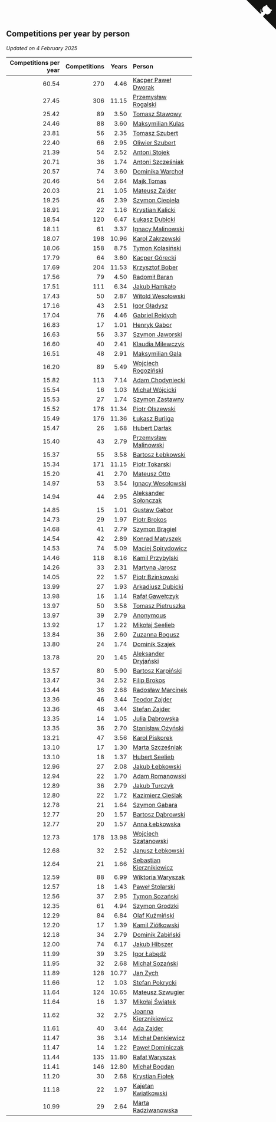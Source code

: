 ## Competitions per year by person

*Updated on  4 February 2025*

| Competitions per year | Competitions | Years | Person |
| ---: | ---: | ---: | :--- |
| 60.54 | 270 | 4.46 | [Kacper Paweł Dworak](https://www.worldcubeassociation.org/persons/2020DWOR01) |
| 27.45 | 306 | 11.15 | [Przemysław Rogalski](https://www.worldcubeassociation.org/persons/2013ROGA02) |
| 25.42 | 89 | 3.50 | [Tomasz Stawowy](https://www.worldcubeassociation.org/persons/2021STAW01) |
| 24.46 | 88 | 3.60 | [Maksymilian Kulas](https://www.worldcubeassociation.org/persons/2021KULA02) |
| 23.81 | 56 | 2.35 | [Tomasz Szubert](https://www.worldcubeassociation.org/persons/2022SZUB02) |
| 22.40 | 66 | 2.95 | [Oliwier Szubert](https://www.worldcubeassociation.org/persons/2022SZUB01) |
| 21.39 | 54 | 2.52 | [Antoni Stojek](https://www.worldcubeassociation.org/persons/2022STOJ03) |
| 20.71 | 36 | 1.74 | [Antoni Szcześniak](https://www.worldcubeassociation.org/persons/2023SZCZ04) |
| 20.57 | 74 | 3.60 | [Dominika Warchoł](https://www.worldcubeassociation.org/persons/2021WARC01) |
| 20.46 | 54 | 2.64 | [Majk Tomas](https://www.worldcubeassociation.org/persons/2022TOMA05) |
| 20.03 | 21 | 1.05 | [Mateusz Zajder](https://www.worldcubeassociation.org/persons/2024ZAJD01) |
| 19.25 | 46 | 2.39 | [Szymon Ciepiela](https://www.worldcubeassociation.org/persons/2022CIEP01) |
| 18.91 | 22 | 1.16 | [Krystian Kalicki](https://www.worldcubeassociation.org/persons/2023KALI10) |
| 18.54 | 120 | 6.47 | [Łukasz Dubicki](https://www.worldcubeassociation.org/persons/2018DUBI01) |
| 18.11 | 61 | 3.37 | [Ignacy Malinowski](https://www.worldcubeassociation.org/persons/2021MALI02) |
| 18.07 | 198 | 10.96 | [Karol Zakrzewski](https://www.worldcubeassociation.org/persons/2014ZAKR01) |
| 18.06 | 158 | 8.75 | [Tymon Kolasiński](https://www.worldcubeassociation.org/persons/2016KOLA02) |
| 17.79 | 64 | 3.60 | [Kacper Górecki](https://www.worldcubeassociation.org/persons/2021GORE01) |
| 17.69 | 204 | 11.53 | [Krzysztof Bober](https://www.worldcubeassociation.org/persons/2013BOBE01) |
| 17.56 | 79 | 4.50 | [Radomił Baran](https://www.worldcubeassociation.org/persons/2020BARA02) |
| 17.51 | 111 | 6.34 | [Jakub Hamkało](https://www.worldcubeassociation.org/persons/2018HAMK01) |
| 17.43 | 50 | 2.87 | [Witold Wesołowski](https://www.worldcubeassociation.org/persons/2022WESO01) |
| 17.16 | 43 | 2.51 | [Igor Gładysz](https://www.worldcubeassociation.org/persons/2022GLAD01) |
| 17.04 | 76 | 4.46 | [Gabriel Rejdych](https://www.worldcubeassociation.org/persons/2020REJD01) |
| 16.83 | 17 | 1.01 | [Henryk Gabor](https://www.worldcubeassociation.org/persons/2024GABO02) |
| 16.63 | 56 | 3.37 | [Szymon Jaworski](https://www.worldcubeassociation.org/persons/2021JAWO01) |
| 16.60 | 40 | 2.41 | [Klaudia Milewczyk](https://www.worldcubeassociation.org/persons/2022MILE05) |
| 16.51 | 48 | 2.91 | [Maksymilian Gala](https://www.worldcubeassociation.org/persons/2022GALA01) |
| 16.20 | 89 | 5.49 | [Wojciech Rogoziński](https://www.worldcubeassociation.org/persons/2019ROGO04) |
| 15.82 | 113 | 7.14 | [Adam Chodyniecki](https://www.worldcubeassociation.org/persons/2017CHOD02) |
| 15.54 | 16 | 1.03 | [Michał Wójcicki](https://www.worldcubeassociation.org/persons/2024WOJC01) |
| 15.53 | 27 | 1.74 | [Szymon Zastawny](https://www.worldcubeassociation.org/persons/2023ZAST01) |
| 15.52 | 176 | 11.34 | [Piotr Olszewski](https://www.worldcubeassociation.org/persons/2013OLSZ02) |
| 15.49 | 176 | 11.36 | [Łukasz Burliga](https://www.worldcubeassociation.org/persons/2013BURL01) |
| 15.47 | 26 | 1.68 | [Hubert Darłak](https://www.worldcubeassociation.org/persons/2023DARL03) |
| 15.40 | 43 | 2.79 | [Przemysław Malinowski](https://www.worldcubeassociation.org/persons/2022MALI01) |
| 15.37 | 55 | 3.58 | [Bartosz Łebkowski](https://www.worldcubeassociation.org/persons/2021LEBK01) |
| 15.34 | 171 | 11.15 | [Piotr Tokarski](https://www.worldcubeassociation.org/persons/2013TOKA01) |
| 15.20 | 41 | 2.70 | [Mateusz Otto](https://www.worldcubeassociation.org/persons/2022OTTO01) |
| 14.97 | 53 | 3.54 | [Ignacy Wesołowski](https://www.worldcubeassociation.org/persons/2021WESO01) |
| 14.94 | 44 | 2.95 | [Aleksander Sołonczak](https://www.worldcubeassociation.org/persons/2022SOLO01) |
| 14.85 | 15 | 1.01 | [Gustaw Gabor](https://www.worldcubeassociation.org/persons/2024GABO01) |
| 14.73 | 29 | 1.97 | [Piotr Brokos](https://www.worldcubeassociation.org/persons/2023BROK01) |
| 14.68 | 41 | 2.79 | [Szymon Brągiel](https://www.worldcubeassociation.org/persons/2022BRAG03) |
| 14.54 | 42 | 2.89 | [Konrad Matyszek](https://www.worldcubeassociation.org/persons/2022MATY02) |
| 14.53 | 74 | 5.09 | [Maciej Spirydowicz](https://www.worldcubeassociation.org/persons/2020SPIR01) |
| 14.46 | 118 | 8.16 | [Kamil Przybylski](https://www.worldcubeassociation.org/persons/2016PRZY01) |
| 14.26 | 33 | 2.31 | [Martyna Jarosz](https://www.worldcubeassociation.org/persons/2022JARO01) |
| 14.05 | 22 | 1.57 | [Piotr Bzinkowski](https://www.worldcubeassociation.org/persons/2023BZIN01) |
| 13.99 | 27 | 1.93 | [Arkadiusz Dubicki](https://www.worldcubeassociation.org/persons/2023DUBI01) |
| 13.98 | 16 | 1.14 | [Rafał Gawełczyk](https://www.worldcubeassociation.org/persons/2023GAWE01) |
| 13.97 | 50 | 3.58 | [Tomasz Pietruszka](https://www.worldcubeassociation.org/persons/2021PIET01) |
| 13.97 | 39 | 2.79 | [Anonymous](https://www.worldcubeassociation.org/persons/2022ANON03) |
| 13.92 | 17 | 1.22 | [Mikołaj Seelieb](https://www.worldcubeassociation.org/persons/2023SEEL04) |
| 13.84 | 36 | 2.60 | [Zuzanna Bogusz](https://www.worldcubeassociation.org/persons/2022BOGU01) |
| 13.80 | 24 | 1.74 | [Dominik Szajek](https://www.worldcubeassociation.org/persons/2023SZAJ01) |
| 13.78 | 20 | 1.45 | [Aleksander Dryjański](https://www.worldcubeassociation.org/persons/2023DRYJ01) |
| 13.57 | 80 | 5.90 | [Bartosz Karpiński](https://www.worldcubeassociation.org/persons/2019KARP03) |
| 13.47 | 34 | 2.52 | [Filip Brokos](https://www.worldcubeassociation.org/persons/2022BROK03) |
| 13.44 | 36 | 2.68 | [Radosław Marcinek](https://www.worldcubeassociation.org/persons/2022MARC05) |
| 13.36 | 46 | 3.44 | [Teodor Zajder](https://www.worldcubeassociation.org/persons/2021ZAJD03) |
| 13.36 | 46 | 3.44 | [Stefan Zajder](https://www.worldcubeassociation.org/persons/2021ZAJD02) |
| 13.35 | 14 | 1.05 | [Julia Dąbrowska](https://www.worldcubeassociation.org/persons/2024DABR01) |
| 13.35 | 36 | 2.70 | [Stanisław Ożyński](https://www.worldcubeassociation.org/persons/2022OZYN01) |
| 13.21 | 47 | 3.56 | [Karol Piskorek](https://www.worldcubeassociation.org/persons/2021PISK01) |
| 13.10 | 17 | 1.30 | [Marta Szcześniak](https://www.worldcubeassociation.org/persons/2023SZCZ07) |
| 13.10 | 18 | 1.37 | [Hubert Seelieb](https://www.worldcubeassociation.org/persons/2023SEEL02) |
| 12.96 | 27 | 2.08 | [Jakub Łebkowski](https://www.worldcubeassociation.org/persons/2023LEBK01) |
| 12.94 | 22 | 1.70 | [Adam Romanowski](https://www.worldcubeassociation.org/persons/2023ROMA10) |
| 12.89 | 36 | 2.79 | [Jakub Turczyk](https://www.worldcubeassociation.org/persons/2022TURC02) |
| 12.80 | 22 | 1.72 | [Kazimierz Cieślak](https://www.worldcubeassociation.org/persons/2023CIES01) |
| 12.78 | 21 | 1.64 | [Szymon Gabara](https://www.worldcubeassociation.org/persons/2023GABA01) |
| 12.77 | 20 | 1.57 | [Bartosz Dąbrowski](https://www.worldcubeassociation.org/persons/2023DABR07) |
| 12.77 | 20 | 1.57 | [Anna Łebkowska](https://www.worldcubeassociation.org/persons/2023LEBK04) |
| 12.73 | 178 | 13.98 | [Wojciech Szatanowski](https://www.worldcubeassociation.org/persons/2011SZAT01) |
| 12.68 | 32 | 2.52 | [Janusz Łebkowski](https://www.worldcubeassociation.org/persons/2022LEBK01) |
| 12.64 | 21 | 1.66 | [Sebastian Kierznikiewicz](https://www.worldcubeassociation.org/persons/2023KIER02) |
| 12.59 | 88 | 6.99 | [Wiktoria Waryszak](https://www.worldcubeassociation.org/persons/2018WARY01) |
| 12.57 | 18 | 1.43 | [Paweł Stolarski](https://www.worldcubeassociation.org/persons/2023STOL04) |
| 12.56 | 37 | 2.95 | [Tymon Sozański](https://www.worldcubeassociation.org/persons/2022SOZA01) |
| 12.35 | 61 | 4.94 | [Szymon Grodzki](https://www.worldcubeassociation.org/persons/2020GROD01) |
| 12.29 | 84 | 6.84 | [Olaf Kuźmiński](https://www.worldcubeassociation.org/persons/2018KUZM02) |
| 12.20 | 17 | 1.39 | [Kamil Ziółkowski](https://www.worldcubeassociation.org/persons/2023ZIOL01) |
| 12.18 | 34 | 2.79 | [Dominik Żabiński](https://www.worldcubeassociation.org/persons/2022ZABI01) |
| 12.00 | 74 | 6.17 | [Jakub Hibszer](https://www.worldcubeassociation.org/persons/2018HIBS01) |
| 11.99 | 39 | 3.25 | [Igor Łabędź](https://www.worldcubeassociation.org/persons/2021LABE01) |
| 11.95 | 32 | 2.68 | [Michał Sozański](https://www.worldcubeassociation.org/persons/2022SOZA02) |
| 11.89 | 128 | 10.77 | [Jan Zych](https://www.worldcubeassociation.org/persons/2014ZYCH01) |
| 11.66 | 12 | 1.03 | [Stefan Pokrycki](https://www.worldcubeassociation.org/persons/2024POKR01) |
| 11.64 | 124 | 10.65 | [Mateusz Szwugier](https://www.worldcubeassociation.org/persons/2014SZWU01) |
| 11.64 | 16 | 1.37 | [Mikołaj Świątek](https://www.worldcubeassociation.org/persons/2023SWIA01) |
| 11.62 | 32 | 2.75 | [Joanna Kierznikiewicz](https://www.worldcubeassociation.org/persons/2022KIER01) |
| 11.61 | 40 | 3.44 | [Ada Zajder](https://www.worldcubeassociation.org/persons/2021ZAJD01) |
| 11.47 | 36 | 3.14 | [Michał Denkiewicz](https://www.worldcubeassociation.org/persons/2021DENK01) |
| 11.47 | 14 | 1.22 | [Paweł Dominiczak](https://www.worldcubeassociation.org/persons/2023DOMI21) |
| 11.44 | 135 | 11.80 | [Rafał Waryszak](https://www.worldcubeassociation.org/persons/2013WARY01) |
| 11.41 | 146 | 12.80 | [Michał Bogdan](https://www.worldcubeassociation.org/persons/2012BOGD01) |
| 11.20 | 30 | 2.68 | [Krystian Fiołek](https://www.worldcubeassociation.org/persons/2022FIOL01) |
| 11.18 | 22 | 1.97 | [Kajetan Kwiatkowski](https://www.worldcubeassociation.org/persons/2023KWIA01) |
| 10.99 | 29 | 2.64 | [Marta Radziwanowska](https://www.worldcubeassociation.org/persons/2022RADZ01) |


<a href="https://github.com/maxidragon/wca_statistics_pl" class="github-corner" aria-label="View source on Github"><svg width="80" height="80" viewBox="0 0 250 250" style="fill:#151513; color:#fff; position: absolute; top: 0; border: 0; right: 0;" aria-hidden="true"><path d="M0,0 L115,115 L130,115 L142,142 L250,250 L250,0 Z"></path><path d="M128.3,109.0 C113.8,99.7 119.0,89.6 119.0,89.6 C122.0,82.7 120.5,78.6 120.5,78.6 C119.2,72.0 123.4,76.3 123.4,76.3 C127.3,80.9 125.5,87.3 125.5,87.3 C122.9,97.6 130.6,101.9 134.4,103.2" fill="currentColor" style="transform-origin: 130px 106px;" class="octo-arm"></path><path d="M115.0,115.0 C114.9,115.1 118.7,116.5 119.8,115.4 L133.7,101.6 C136.9,99.2 139.9,98.4 142.2,98.6 C133.8,88.0 127.5,74.4 143.8,58.0 C148.5,53.4 154.0,51.2 159.7,51.0 C160.3,49.4 163.2,43.6 171.4,40.1 C171.4,40.1 176.1,42.5 178.8,56.2 C183.1,58.6 187.2,61.8 190.9,65.4 C194.5,69.0 197.7,73.2 200.1,77.6 C213.8,80.2 216.3,84.9 216.3,84.9 C212.7,93.1 206.9,96.0 205.4,96.6 C205.1,102.4 203.0,107.8 198.3,112.5 C181.9,128.9 168.3,122.5 157.7,114.1 C157.9,116.9 156.7,120.9 152.7,124.9 L141.0,136.5 C139.8,137.7 141.6,141.9 141.8,141.8 Z" fill="currentColor" class="octo-body"></path></svg></a><style>.github-corner:hover .octo-arm{animation:octocat-wave 560ms ease-in-out}@keyframes octocat-wave{0%,100%{transform:rotate(0)}20%,60%{transform:rotate(-25deg)}40%,80%{transform:rotate(10deg)}}@media (max-width:500px){.github-corner:hover .octo-arm{animation:none}.github-corner .octo-arm{animation:octocat-wave 560ms ease-in-out}}</style>
